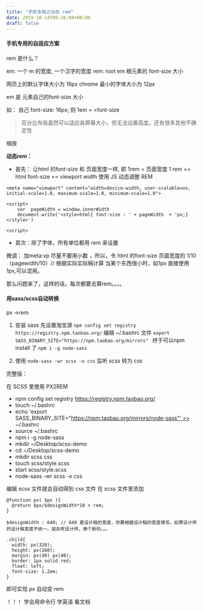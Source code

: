 ```yaml
---
title: "手机专用之动态 rem"
date: 2019-10-14T09:26:04+08:00
draft: false
---
```


#### 手机专用的自适应方案

rem 是什么？

  em:  一个 m 的宽度, 一个汉字的宽度
  rem:  root em  根元素的 font-size 大小
  
  网页上的默认字体大小为 16px
  chrome 最小的字体大小为 12px
  
  em 是 元素自己的font-size 大小

如： 自己 font-size: 16px;
则 1em = =font-size

>百分比布局虽然可以适应各屏幕大小，但无法设置高度。还有很多其他不确定性

缩放

  **动态rem：**

* 首先： 让html 的font-size 和 页面宽度一样, 即 1rem = 页面宽度
1 rem == html font-size == viewport width
使用 JS 动态调整 REM

```
<meta name="viewport" content="width=device-width, user-scalable=no, initial-scale=1.0, maximum-scale=1.0, minimum-scale=1.0">

<script>
    var  pageWidth = window.innerWidth
    document.write('<style>html{ font-size : ' + pageWidth  + 'px;}</style>')

<script>

```

* 其次：除了字体，所有单位都用 rem 来设置

微调：
加meta:vp 
尽量不要用小数 ，所以，令 html 的font-size 页面宽度的 1/10（pagewidth/10）// 根据实际实际稿计算
当某个东西很小时，如1px 直接使用1px,可以混用。

那么问题来了，这样的话，每次都要去算rem。。。。

#### 用sass/scss自动转换
px ->rem

1. 安装 sass
 先设置淘宝源
 `npm config set registry https://registry.npm.taobao.org/`
 编辑 ~/.bashrc 文件
 ` export SASS_BINARY_SITE="https://npm.taobao.org/mirrors"  `
 终于可以npm install 了
 ` npm i -g node-sass `

2. 使用 
`node-sass -wr scss -o css` 
 监听 scss 转为 css

完整版：

在 SCSS 里使用 PX2REM

* npm config set registry https://registry.npm.taobao.org/
* touch ~/.bashrc
* echo 'export SASS_BINARY_SITE="https://npm.taobao.org/mirrors/node-sass"' >> ~/.bashrc
* source ~/.bashrc
* npm i -g node-sass
* mkdir ~/Desktop/scss-demo
* cd ~/Desktop/scss-demo
* mkdir scss css
* touch scss/style.scss
* start scss/style.scss
* node-sass -wr scss -o css


编辑 scss 文件就会自动得到 css 文件
在 scss 文件里添加

```
@function px( $px ){
  @return $px/$designWidth*10 + rem;
}

$designWidth : 640; // 640 是设计稿的宽度，你要根据设计稿的宽度填写。如果设计师的设计稿宽度不统一，就杀死设计师，换个新的。。。

.child{
  width: px(320);
  height: px(160);
  margin: px(40) px(40);
  border: 1px solid red;
  float: left;
  font-size: 1.2em;
}
```
即可实现 px 自动变 rem

！！！ 
学会用命令行
学英语
看文档